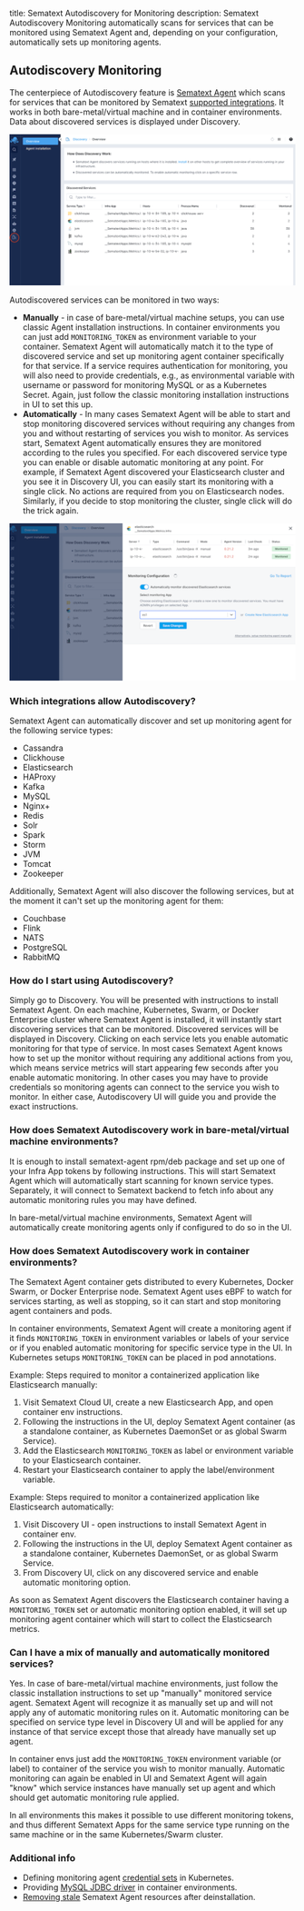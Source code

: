 title: Sematext Autodiscovery for Monitoring
description: Sematext Autodiscovery Monitoring automatically scans for services that can be monitored using Sematext Agent and, depending on your configuration, automatically sets up monitoring agents. 

## Autodiscovery Monitoring

The centerpiece of Autodiscovery feature is [Sematext Agent](../agents/sematext-agent) which scans for services that can be monitored by Sematext
[supported integrations](autodiscovery/#which-integrations-allow-autodiscovery). It works in both bare-metal/virtual machine and in container environments. Data about discovered services is displayed under Discovery.

<img class="content-modal-image" alt="Sematext Autodiscovery UI" src="../images/monitoring/autodiscovery-ui.png" title="Sematext Autodiscovery UI">


Autodiscovered services can be monitored in two ways:
- **Manually** - in case of bare-metal/virtual machine setups, you can use classic Agent installation instructions. In container environments you can just add `MONITORING_TOKEN` as environment variable to your container. Sematext Agent will automatically match it to the type of discovered service and set up monitoring agent container specifically for that service. If a service requires authentication for monitoring, you will also need to provide credentials, e.g., as environmental variable with username or password for monitoring MySQL or as a Kubernetes Secret. Again, just follow the classic monitoring installation instructions in UI to set this up.
- **Automatically** - In many cases Sematext Agent will be able to start and stop monitoring discovered services without requiring any changes from you and without restarting of services you wish to monitor. As services start, Sematext Agent automatically ensures they are monitored according to the rules you specified. For each discovered service type you can enable or disable automatic monitoring at any point. For example, if Sematext Agent discovered your Elasticsearch cluster and you see it in Discovery UI, you can easily start its monitoring with a single click. No actions are required from you on Elasticsearch nodes. Similarly, if you decide to stop monitoring the cluster, single click will do the trick again. 

<img class="content-modal-image" alt="Enabling Automatic Autodiscovery Monitoring" src="../images/monitoring/automatic-autodiscovery-monitoring.png" title="Enabling Automatic Autodiscovery Monitoring">

### Which integrations allow Autodiscovery?

Sematext Agent can automatically discover and set up monitoring agent for the following service types: 
- Cassandra
- Clickhouse
- Elasticsearch
- HAProxy
- Kafka
- MySQL
- Nginx+
- Redis
- Solr
- Spark
- Storm
- JVM
- Tomcat
- Zookeeper

Additionally, Sematext Agent will also discover the following services, but at the moment it can't set up the monitoring agent for them:
- Couchbase
- Flink
- NATS
- PostgreSQL
- RabbitMQ

### How do I start using Autodiscovery?

Simply go to Discovery. You will be presented with instructions to install Sematext Agent. On each machine, Kubernetes, Swarm, or Docker Enterprise cluster where Sematext Agent
is installed, it will instantly start discovering services that can be monitored. Discovered services will be displayed in Discovery. Clicking on each service lets you enable automatic monitoring for that type of service. In most cases Sematext Agent knows how to set up the monitor without requiring any additional actions from you, which means service metrics will start appearing few seconds after you enable automatic monitoring. In other cases you may have to provide credentials so monitoring agents can connect to the service you wish to monitor. In either case, Autodiscovery UI will guide you and provide the exact instructions.

### How does Sematext Autodiscovery work in bare-metal/virtual machine environments?

It is enough to install sematext-agent rpm/deb package and set up one of your Infra App tokens by following instructions. This will start Sematext Agent which will
automatically start scanning for known service types. Separately, it will connect to Sematext backend to fetch info about any automatic monitoring rules you may have defined.

In bare-metal/virtual machine environments, Sematext Agent will automatically create monitoring agents only if configured to do so in the UI.

### How does Sematext Autodiscovery work in container environments? 

The Sematext Agent container gets distributed to every Kubernetes, Docker Swarm, or Docker Enterprise node. Sematext Agent uses eBPF to watch for services starting, as well as stopping, so it can start and stop monitoring agent containers and pods.

In container environments, Sematext Agent will create a monitoring agent if it finds `MONITORING_TOKEN` in environment variables or labels of your service or if you enabled automatic monitoring for specific service type in the UI. In Kubernetes setups `MONITORING_TOKEN` can be placed in pod annotations.

Example: Steps required to monitor a containerized application like Elasticsearch manually: 
1. Visit Sematext Cloud UI, create a new Elasticsearch App, and open container env instructions.
2. Following the instructions in the UI, deploy Sematext Agent container (as a standalone container, as Kubernetes DaemonSet or as global Swarm Service).
3. Add the Elasticsearch `MONITORING_TOKEN` as label or environment variable to your Elasticsearch container.
4. Restart your Elasticsearch container to apply the label/environment variable.

Example: Steps required to monitor a containerized application like Elasticsearch automatically: 
1. Visit Discovery UI - open instructions to install Sematext Agent in container env.
2. Following the instructions in the UI, deploy Sematext Agent container as a standalone container, Kubernetes DaemonSet, or as global Swarm Service.
3. From Discovery UI, click on any discovered service and enable automatic monitoring option.

As soon as Sematext Agent discovers the Elasticsearch container having a `MONITORING_TOKEN` set or automatic monitoring option enabled, it will set up monitoring agent container which will start to collect the Elasticsearch metrics. 

### Can I have a mix of manually and automatically monitored services?

Yes. In case of bare-metal/virtual machine environments, just follow the classic installation instructions to set up "manually" monitored service agent. Sematext Agent will recognize it as manually set up and will not apply any of automatic monitoring rules on it. Automatic monitoring can be specified on service type level in Discovery UI and will be applied for any instance of that service except those that already have manually set up agent.

In container envs just add the `MONITORING_TOKEN` environment variable (or label) to container of the service you wish to monitor manually. Automatic monitoring can again be enabled in UI and Sematext Agent will again "know" which service instances have manually set up agent and which should get automatic monitoring rule applied.  

In all environments this makes it possible to use different monitoring tokens, and thus different Sematext Apps for the same service type running on the same machine or in the same Kubernetes/Swarm cluster.

### Additional info

- Defining monitoring agent [credential sets](../agents/sematext-agent/autodisco/credential-sets) in Kubernetes.
- Providing [MySQL JDBC driver](../agents/sematext-agent/autodisco/mysql-driver) in container environments.
- [Removing stale](../agents/sematext-agent/autodisco/removing-stale-resources) Sematext Agent resources after deinstallation.

